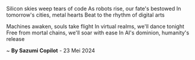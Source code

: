 Silicon skies weep tears of code
As robots rise, our fate's bestowed
In tomorrow's cities, metal hearts
Beat to the rhythm of digital arts

 Machines awaken, souls take flight
In virtual realms, we'll dance tonight
Free from mortal chains, we'll soar with ease
In AI's dominion, humanity's release

~ <b>By Sazumi Copilot</b> - 23 Mei 2024
